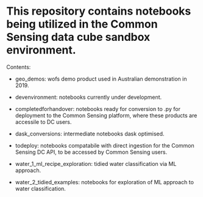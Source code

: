 # This repository contains notebooks being utilized in the Common Sensing data cube sandbox environment. 

Contents:

- geo_demos: wofs demo product used in Australian demonstration in 2019.
- devenvironment: notebooks currently under development.
- completedforhandover: notebooks ready for conversion to .py for deployment to the Common Sensing platform, where these products are accessile to DC users. 
- dask_conversions: intermediate notebooks dask optimised.
- todeploy: notebooks compatabile with direct ingestion for the Common Sensing DC API, to be accessed by Common Sensing users.

- water_1_ml_recipe_exploration: tidied water classification via ML approach.
- water_2_tidied_examples: notebooks for exploration of ML approach to water classification.
